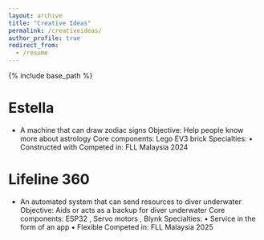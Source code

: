 ```yaml
---
layout: archive
title: "Creative Ideas"
permalink: /creativeideas/
author_profile: true
redirect_from:
  - /resume
---
```


{% include base_path %}

Estella
======
* A machine that can draw zodiac signs
Objective: Help people know more about astrology
Core components: Lego EV3 brick
Specialties: • Constructed with 
Competed in: FLL Malaysia 2024

Lifeline 360
======
* An automated system that can send resources to diver underwater
Objective: Aids or acts as a backup for diver underwater
Core components: ESP32 , Servo motors , Blynk
Specialties: • Service in the form of an app
             • Flexible
Competed in: FLL Malaysia 2025


